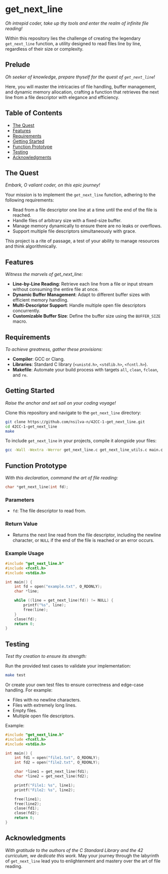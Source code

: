 # get_next_line

*Oh intrepid coder, take up thy tools and enter the realm of infinite file reading!*

Within this repository lies the challenge of creating the legendary `get_next_line` function, a utility designed to read files line by line, regardless of their size or complexity.

## Prelude

*Oh seeker of knowledge, prepare thyself for the quest of `get_next_line`!*  

Here, you will master the intricacies of file handling, buffer management, and dynamic memory allocation, crafting a function that retrieves the next line from a file descriptor with elegance and efficiency.

## Table of Contents

- [The Quest](#the-quest)
- [Features](#features)
- [Requirements](#requirements)
- [Getting Started](#getting-started)
- [Function Prototype](#function-prototype)
- [Testing](#testing)
- [Acknowledgments](#acknowledgments)

## The Quest

*Embark, O valiant coder, on this epic journey!*

Your mission is to implement the `get_next_line` function, adhering to the following requirements:
- Read from a file descriptor one line at a time until the end of the file is reached.
- Handle files of arbitrary size with a fixed-size buffer.
- Manage memory dynamically to ensure there are no leaks or overflows.
- Support multiple file descriptors simultaneously with grace.

This project is a rite of passage, a test of your ability to manage resources and think algorithmically.

## Features

*Witness the marvels of get_next_line:*

- **Line-by-Line Reading**: Retrieve each line from a file or input stream without consuming the entire file at once.
- **Dynamic Buffer Management**: Adapt to different buffer sizes with efficient memory handling.
- **Multi-Descriptor Support**: Handle multiple open file descriptors concurrently.
- **Customizable Buffer Size**: Define the buffer size using the `BUFFER_SIZE` macro.

## Requirements

*To achieve greatness, gather these provisions:*

- **Compiler**: GCC or Clang.
- **Libraries**: Standard C library (`<unistd.h>`, `<stdlib.h>`, `<fcntl.h>`).
- **Makefile**: Automate your build process with targets `all`, `clean`, `fclean`, and `re`.

## Getting Started

*Raise the anchor and set sail on your coding voyage!*

Clone this repository and navigate to the `get_next_line` directory:
```bash
git clone https://github.com/nsilva-n/42CC-1-get_next_line.git
cd 42CC-1-get_next_line
make
```

To include `get_next_line` in your projects, compile it alongside your files:
```bash
gcc -Wall -Wextra -Werror get_next_line.c get_next_line_utils.c main.c -o gnl
```

## Function Prototype

*With this declaration, command the art of file reading:*
```c
char *get_next_line(int fd);
```

### Parameters
- `fd`: The file descriptor to read from.

### Return Value
- Returns the next line read from the file descriptor, including the newline character, or `NULL` if the end of the file is reached or an error occurs.

### Example Usage
```c
#include "get_next_line.h"
#include <fcntl.h>
#include <stdio.h>

int main() {
    int fd = open("example.txt", O_RDONLY);
    char *line;

    while ((line = get_next_line(fd)) != NULL) {
        printf("%s", line);
        free(line);
    }
    close(fd);
    return 0;
}
```

## Testing

*Test thy creation to ensure its strength:*

Run the provided test cases to validate your implementation:
```bash
make test
```

Or create your own test files to ensure correctness and edge-case handling. For example:
- Files with no newline characters.
- Files with extremely long lines.
- Empty files.
- Multiple open file descriptors.

Example:
```c
#include "get_next_line.h"
#include <fcntl.h>
#include <stdio.h>

int main() {
    int fd1 = open("file1.txt", O_RDONLY);
    int fd2 = open("file2.txt", O_RDONLY);

    char *line1 = get_next_line(fd1);
    char *line2 = get_next_line(fd2);

    printf("File1: %s", line1);
    printf("File2: %s", line2);

    free(line1);
    free(line2);
    close(fd1);
    close(fd2);
    return 0;
}
```

## Acknowledgments

*With gratitude to the authors of the C Standard Library and the 42 curriculum, we dedicate this work.*
May your journey through the labyrinth of `get_next_line` lead you to enlightenment and mastery over the art of file reading.
